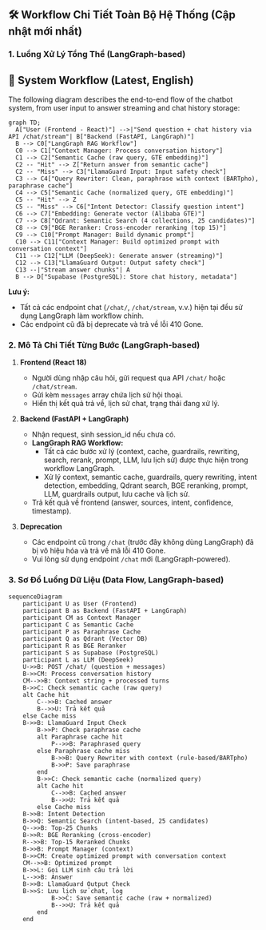 ## 🛠️ Workflow Chi Tiết Toàn Bộ Hệ Thống (Cập nhật mới nhất)

### 1. Luồng Xử Lý Tổng Thể (LangGraph-based)

## 🔄 System Workflow (Latest, English)

The following diagram describes the end-to-end flow of the chatbot system, from user input to answer streaming and chat history storage:

```mermaid
graph TD;
  A["User (Frontend - React)"] -->|"Send question + chat history via API /chat/stream"| B["Backend (FastAPI, LangGraph)"]
  B --> C0["LangGraph RAG Workflow"]
  C0 --> C1["Context Manager: Process conversation history"]
  C1 --> C2["Semantic Cache (raw query, GTE embedding)"]
  C2 -- "Hit" --> Z["Return answer from semantic cache"]
  C2 -- "Miss" --> C3["LlamaGuard Input: Input safety check"]
  C3 --> C4["Query Rewriter: Clean, paraphrase with context (BARTpho), paraphrase cache"]
  C4 --> C5["Semantic Cache (normalized query, GTE embedding)"]
  C5 -- "Hit" --> Z
  C5 -- "Miss" --> C6["Intent Detector: Classify question intent"]
  C6 --> C7["Embedding: Generate vector (Alibaba GTE)"]
  C7 --> C8["Qdrant: Semantic Search (4 collections, 25 candidates)"]
  C8 --> C9["BGE Reranker: Cross-encoder reranking (top 15)"]
  C9 --> C10["Prompt Manager: Build dynamic prompt"]
  C10 --> C11["Context Manager: Build optimized prompt with conversation context"]
  C11 --> C12["LLM (DeepSeek): Generate answer (streaming)"]
  C12 --> C13["LlamaGuard Output: Output safety check"]
  C13 --|"Stream answer chunks"| A
  B --> D["Supabase (PostgreSQL): Store chat history, metadata"]
```

**Lưu ý:**
- Tất cả các endpoint chat (`/chat/`, `/chat/stream`, v.v.) hiện tại đều sử dụng LangGraph làm workflow chính.
- Các endpoint cũ đã bị deprecate và trả về lỗi 410 Gone.

### 2. Mô Tả Chi Tiết Từng Bước (LangGraph-based)

1. **Frontend (React 18)**
   - Người dùng nhập câu hỏi, gửi request qua API `/chat/` hoặc `/chat/stream`.
   - Gửi kèm `messages` array chứa lịch sử hội thoại.
   - Hiển thị kết quả trả về, lịch sử chat, trạng thái đang xử lý.

2. **Backend (FastAPI + LangGraph)**
   - Nhận request, sinh session_id nếu chưa có.
   - **LangGraph RAG Workflow:**
     - Tất cả các bước xử lý (context, cache, guardrails, rewriting, search, rerank, prompt, LLM, lưu lịch sử) được thực hiện trong workflow LangGraph.
     - Xử lý context, semantic cache, guardrails, query rewriting, intent detection, embedding, Qdrant search, BGE reranking, prompt, LLM, guardrails output, lưu cache và lịch sử.
   - Trả kết quả về frontend (answer, sources, intent, confidence, timestamp).

3. **Deprecation**
   - Các endpoint cũ trong `/chat` (trước đây không dùng LangGraph) đã bị vô hiệu hóa và trả về mã lỗi 410 Gone.
   - Vui lòng sử dụng endpoint `/chat` mới (LangGraph-powered).

### 3. Sơ Đồ Luồng Dữ Liệu (Data Flow, LangGraph-based)

```mermaid
sequenceDiagram
    participant U as User (Frontend)
    participant B as Backend (FastAPI + LangGraph)
    participant CM as Context Manager
    participant C as Semantic Cache
    participant P as Paraphrase Cache
    participant Q as Qdrant (Vector DB)
    participant R as BGE Reranker
    participant S as Supabase (PostgreSQL)
    participant L as LLM (DeepSeek)
    U->>B: POST /chat/ (question + messages)
    B->>CM: Process conversation history
    CM-->>B: Context string + processed turns
    B->>C: Check semantic cache (raw query)
    alt Cache hit
        C-->>B: Cached answer
        B-->>U: Trả kết quả
    else Cache miss
    B->>B: LlamaGuard Input Check
        B->>P: Check paraphrase cache
        alt Paraphrase cache hit
            P-->>B: Paraphrased query
        else Paraphrase cache miss
            B->>B: Query Rewriter with context (rule-based/BARTpho)
            B->>P: Save paraphrase
        end
        B->>C: Check semantic cache (normalized query)
        alt Cache hit
            C-->>B: Cached answer
            B-->>U: Trả kết quả
        else Cache miss
    B->>B: Intent Detection
    B->>Q: Semantic Search (intent-based, 25 candidates)
    Q-->>B: Top-25 Chunks
    B->>R: BGE Reranking (cross-encoder)
    R-->>B: Top-15 Reranked Chunks
    B->>B: Prompt Manager (context)
    B->>CM: Create optimized prompt with conversation context
    CM-->>B: Optimized prompt
    B->>L: Gọi LLM sinh câu trả lời
    L-->>B: Answer
    B->>B: LlamaGuard Output Check
    B->>S: Lưu lịch sử chat, log
            B->>C: Save semantic cache (raw + normalized)
            B-->>U: Trả kết quả
        end
    end
```

